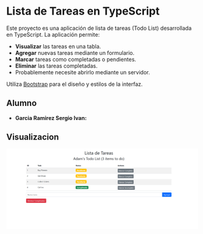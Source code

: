 # Lista de Tareas en TypeScript

Este proyecto es una aplicación de lista de tareas (Todo List) desarrollada en TypeScript. La aplicación permite:

- **Visualizar** las tareas en una tabla.
- **Agregar** nuevas tareas mediante un formulario.
- **Marcar** tareas como completadas o pendientes.
- **Eliminar** las tareas completadas.
- Probablemente necesite abrirlo mediante un servidor.
  
Utiliza [Bootstrap](https://getbootstrap.com/) para el diseño y estilos de la interfaz.

## Alumno

- **Garcia Ramirez Sergio Ivan:**

## Visualizacion

![Vista previa de la aplicación](https://github.com/Caja98/Desarrollo-Web/raw/master/Visualizacion.png)







